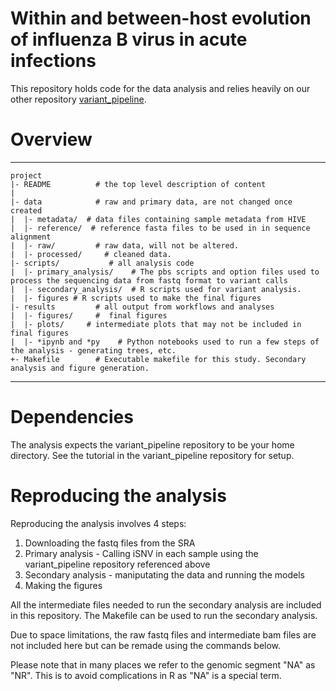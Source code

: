 # Within and between-host evolution of influenza B virus in acute infections

This repository holds code for the data analysis and relies heavily on our other repository [variant_pipeline](https://github.com/lauringlab/variant_pipeline).

# Overview
--------

    project
    |- README          # the top level description of content
    |
    |- data            # raw and primary data, are not changed once created
    |  |- metadata/  # data files containing sample metadata from HIVE
    |  |- reference/  # reference fasta files to be used in in sequence alignment
    |  |- raw/         # raw data, will not be altered. 
    |  |- processed/     # cleaned data.
    |- scripts/           # all analysis code
    |  |- primary_analysis/    # The pbs scripts and option files used to process the sequencing data from fastq format to variant calls
    |  |- secondary_analysis/  # R scripts used for variant analysis.
    |  |- figures # R scripts used to make the final figures
    |- results         # all output from workflows and analyses
    |  |- figures/     #  final figures
    |  |- plots/     # intermediate plots that may not be included in final figures
    |  |- *ipynb and *py    # Python notebooks used to run a few steps of the analysis - generating trees, etc.
    +- Makefile        # Executable makefile for this study. Secondary analysis and figure generation.
    
  --------
# Dependencies    

The analysis expects the variant_pipeline repository to be your home directory. See the tutorial in the variant_pipeline repository for setup. 

# Reproducing the analysis

Reproducing the analysis involves 4 steps:

1) Downloading the fastq files from the SRA 
2) Primary analysis - Calling iSNV in each sample using the variant_pipeline repository referenced above
3) Secondary analysis - maniputating the data and running the models 
4) Making the figures

All the intermediate files needed to run the secondary analysis are included in this repository. The Makefile can be used to run the secondary analysis. 

Due to space limitations, the raw fastq files and intermediate bam files are not included here but can be remade using the commands below.

Please note that in many places we refer to the genomic segment "NA" as "NR". This is to avoid complications in R as "NA" is a special term. 
